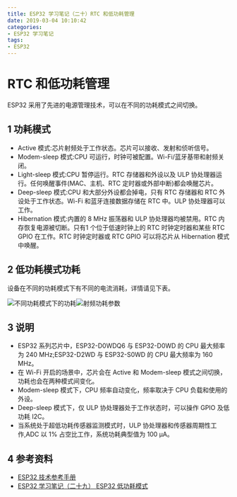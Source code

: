 ```yaml
---
title: ESP32 学习笔记（二十）RTC 和低功耗管理
date: 2019-03-04 10:10:42
categories:
- ESP32 学习笔记
tags:
- ESP32
---
```


# RTC 和低功耗管理

ESP32 采用了先进的电源管理技术，可以在不同的功耗模式之间切换。

## 1 功耗模式

- Active 模式:芯片射频处于工作状态。芯片可以接收、发射和侦听信号。
- Modem-sleep 模式:CPU 可运行，时钟可被配置。Wi-Fi/蓝牙基带和射频关闭。
- Light-sleep 模式:CPU 暂停运行。RTC 存储器和外设以及 ULP 协处理器运行。任何唤醒事件(MAC、主机、RTC 定时器或外部中断)都会唤醒芯片。
- Deep-sleep 模式:CPU 和大部分外设都会掉电，只有 RTC 存储器和 RTC 外设处于工作状态。Wi-Fi 和蓝牙连接数据存储在 RTC 中。ULP 协处理器可以工作。
- Hibernation 模式:内置的 8 MHz 振荡器和 ULP 协处理器均被禁用。RTC 内存恢复电源被切断。只有1 个位于低速时钟上的 RTC 时钟定时器和某些 RTC GPIO 在工作。RTC 时钟定时器或 RTC GPIO 可以将芯片从 Hibernation 模式中唤醒。

<!--more-->

## 2 低功耗模式功耗

设备在不同的功耗模式下有不同的电流消耗，详情请见下表。

![不同功耗模式下的功耗](https://img-blog.csdnimg.cn/20190304100817958.png?x-oss-process=image/watermark,type_ZmFuZ3poZW5naGVpdGk,shadow_10,text_aHR0cHM6Ly9ibG9nLmNzZG4ubmV0L3FxXzI3MTE0Mzk3,size_16,color_FFFFFF,t_70)![射频功耗参数](https://img-blog.csdnimg.cn/201903041011254.png?x-oss-process=image/watermark,type_ZmFuZ3poZW5naGVpdGk,shadow_10,text_aHR0cHM6Ly9ibG9nLmNzZG4ubmV0L3FxXzI3MTE0Mzk3,size_16,color_FFFFFF,t_70)

## 3 说明

 - ESP32 系列芯片中，ESP32-D0WDQ6 与 ESP32-D0WD 的 CPU 最大频率为 240 MHz;ESP32-D2WD 与 ESP32-S0WD 的 CPU 最大频率为 160 MHz。
 - 在 Wi-Fi 开启的场景中，芯片会在 Active 和 Modem-sleep 模式之间切换，功耗也会在两种模式间变化。
 - Modem-sleep 模式下，CPU 频率自动变化，频率取决于 CPU 负载和使用的外设。
 - Deep-sleep 模式下，仅 ULP 协处理器处于工作状态时，可以操作 GPIO 及低功耗 I2C。
 - 当系统处于超低功耗传感器监测模式时，ULP 协处理器和传感器周期性工作,ADC 以 1% 占空比工作，系统功耗典型值为 100 μA。

## 4 参考资料

 - [ESP32 技术参考手册](https://www.espressif.com/sites/default/files/documentation/esp32_technical_reference_manual_en.pdf)
 - [ESP32 学习笔记（二十九） ESP32 低功耗模式](https://infiniteyuan.blog.csdn.net/article/details/106451678)
